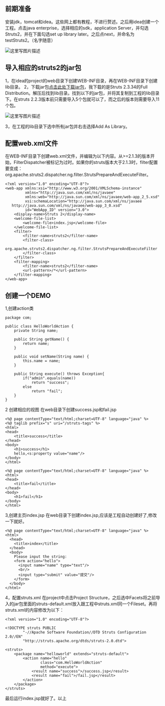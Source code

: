 ## 前期准备 ##
安装jdk，tomcat和idea。这些网上都有教程，不进行赘述。之后用idea创建一个工程。点击java enterprise，选择相应的sdk，application Server，并勾选Struts2，并在下面勾选set up library later。之后点next，并命名为testStruts2。（名字随意）

![这里写图片描述](http://img.blog.csdn.net/20180101101201555?watermark/2/text/aHR0cDovL2Jsb2cuY3Nkbi5uZXQvd2VpeGluXzM4OTk3MzEx/font/5a6L5L2T/fontsize/400/fill/I0JBQkFCMA==/dissolve/70/gravity/SouthEast)


## 导入相应的struts2的jar包 ##
1，在idea的project的web目录下创建WEB-INF目录，再在WEB-INF目录下创建lib目录。
2，下载jar包[点击此处下载jar包](https://struts.apache.org/download.cgi#struts2514.1)，我下载的是Struts 2.3.34的Full Distribution。解压后找到lib目录。找到以下的jar包，并将其复制到工程的lib目录下。在struts 2.2.3版本前只需要导入5个包就可以了，而之后的版本则需要导入11个包。

![这里写图片描述](http://img.blog.csdn.net/20180101102504982?watermark/2/text/aHR0cDovL2Jsb2cuY3Nkbi5uZXQvd2VpeGluXzM4OTk3MzEx/font/5a6L5L2T/fontsize/400/fill/I0JBQkFCMA==/dissolve/70/gravity/SouthEast)

3，在工程的lib目录下选中所有jar包并右击选择Add As Library。

## 配置web.xml文件 ##
在WEB-INF目录下创建web.xml文件，并编辑为以下内容。从>=2.1.3的版本开始，FilterDispatcher被标记为过时。如果你的struts版本大于2.1.3时，filter配置要变成：
org.apache.struts2.dispatcher.ng.filter.StrutsPrepareAndExecuteFilter。

```
<?xml version="1.0" encoding="UTF-8"?>
<web-app xmlns:xsi="http://www.w3.org/2001/XMLSchema-instance"
         xmlns="http://java.sun.com/xml/ns/javaee"
         xmlns:web="http://java.sun.com/xml/ns/javaee/web-app_2_5.xsd"
         xsi:schemaLocation="http://java.sun.com/xml/ns/javaee
   http://java.sun.com/xml/ns/javaee/web-app_3_0.xsd"
         id="WebApp_ID" version="3.0">
    <display-name>Struts 2</display-name>
    <welcome-file-list>
        <welcome-file>index.jsp</welcome-file>
    </welcome-file-list>
    <filter>
        <filter-name>struts2</filter-name>
        <filter-class>
            org.apache.struts2.dispatcher.ng.filter.StrutsPrepareAndExecuteFilter
        </filter-class>
    </filter>
    <filter-mapping>
        <filter-name>struts2</filter-name>
        <url-pattern>/*</url-pattern>
    </filter-mapping>
</web-app>
```
## 创建一个DEMO ##
1,创建action类

```
package com;

public class HelloWorldAction {
    private String name;

    public String getName() {
        return name;
    }

    public void setName(String name) {
        this.name = name;
    }

    public String execute() throws Exception{
        if("admin".equals(name))
            return "success";
        else
            return "fail";
    }
}

```
2 创建相应的视图
在web目录下创建success.jsp和fail.jsp
```
<%@ page contentType="text/html;charset=UTF-8" language="java" %>
<%@ taglib prefix="s" uri="/struts-tags" %>
<html>
<head>
    <title>success</title>
</head>
<body>
    <h1>success</h1>
    hello,<s:property value="name"/>
</body>
</html>
```

```
<%@ page contentType="text/html;charset=UTF-8" language="java" %>
<html>
<head>
    <title>fail</title>
</head>
<body>
    <h1>fail</h1>
</body>
</html>
```

3,创建主页index.jsp
在web目录下创建index.jsp,应该是工程自动创建好了,修改一下就好。

```
<%@ page contentType="text/html;charset=UTF-8" language="java" %>
<html>
  <head>
    <title>index</title>
  </head>
  <body>
    Please input the string:
    <form action="hello">
      <input name="name" type="text"/>
      <br/>
      <input type="submit" value="提交"/>
    </form>
  </body>
</html>
```

4，配置struts.xml
在project中点击Project Structure，之后选中Facets将之前导入的jar包里面的struts-default.xml放入跟工程中struts.xml同一个Fileset。再将struts.xml的内容修改为以下：

```
<?xml version="1.0" encoding="UTF-8"?>

<!DOCTYPE struts PUBLIC
        "-//Apache Software Foundation//DTD Struts Configuration 2.0//EN"
        "http://struts.apache.org/dtds/struts-2.0.dtd">

<struts>
    <package name="helloworld" extends="struts-default">
        <action name="hello"
                class="com.HelloWorldAction"
                method="execute">
            <result name="success">/success.jsp</result>
            <result name="fail">/fail.jsp</result>
        </action>
    </package>
</struts>
```

最后运行index.jsp就好了。以上